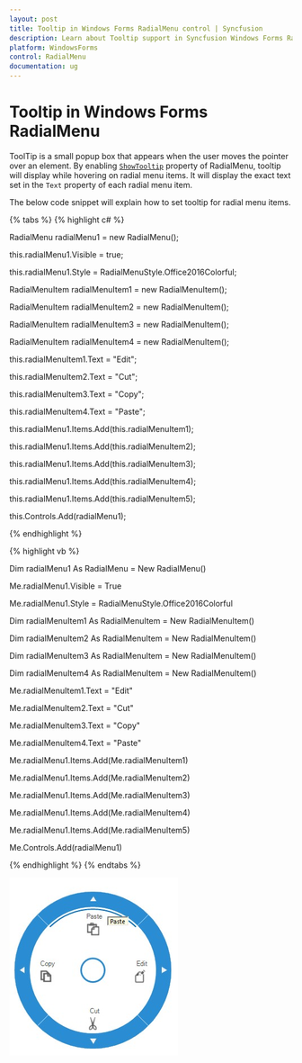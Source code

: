 ```yaml
---
layout: post
title: Tooltip in Windows Forms RadialMenu control | Syncfusion
description: Learn about Tooltip support in Syncfusion Windows Forms RadialMenu (RadialMenu) control and more details.
platform: WindowsForms
control: RadialMenu
documentation: ug
---
```


# Tooltip in Windows Forms RadialMenu

ToolTip is a small popup box that appears when the user moves the pointer over an element. By enabling [`ShowTooltip`](https://help.syncfusion.com/cr/windowsforms/Syncfusion.Windows.Forms.Tools.RadialMenu.html#Syncfusion_Windows_Forms_Tools_RadialMenu_ShowToolTip) property of RadialMenu, tooltip will display while hovering on radial menu items. It will display the exact text set in the `Text` property of each radial menu item.

The below code snippet will explain how to set tooltip for radial menu items.

{% tabs %}
{% highlight c# %}

RadialMenu radialMenu1 = new RadialMenu();

this.radialMenu1.Visible = true;

this.radialMenu1.Style = RadialMenuStyle.Office2016Colorful;

RadialMenuItem radialMenuItem1 = new RadialMenuItem();

RadialMenuItem radialMenuItem2 = new RadialMenuItem();

RadialMenuItem radialMenuItem3 = new RadialMenuItem();

RadialMenuItem radialMenuItem4 = new RadialMenuItem();

this.radialMenuItem1.Text = "Edit";

this.radialMenuItem2.Text = "Cut";

this.radialMenuItem3.Text = "Copy";

this.radialMenuItem4.Text = "Paste";

 this.radialMenu1.Items.Add(this.radialMenuItem1);

 this.radialMenu1.Items.Add(this.radialMenuItem2);

 this.radialMenu1.Items.Add(this.radialMenuItem3);

 this.radialMenu1.Items.Add(this.radialMenuItem4);

 this.radialMenu1.Items.Add(this.radialMenuItem5);

 this.Controls.Add(radialMenu1);

{% endhighlight %}

{% highlight vb %}

 Dim radialMenu1 As RadialMenu = New RadialMenu()

Me.radialMenu1.Visible = True

Me.radialMenu1.Style = RadialMenuStyle.Office2016Colorful

Dim radialMenuItem1 As RadialMenuItem = New RadialMenuItem()

Dim radialMenuItem2 As RadialMenuItem = New RadialMenuItem()

Dim radialMenuItem3 As RadialMenuItem = New RadialMenuItem()

Dim radialMenuItem4 As RadialMenuItem = New RadialMenuItem()

Me.radialMenuItem1.Text = "Edit"

Me.radialMenuItem2.Text = "Cut"

Me.radialMenuItem3.Text = "Copy"

Me.radialMenuItem4.Text = "Paste"

Me.radialMenu1.Items.Add(Me.radialMenuItem1)

Me.radialMenu1.Items.Add(Me.radialMenuItem2)

Me.radialMenu1.Items.Add(Me.radialMenuItem3)

Me.radialMenu1.Items.Add(Me.radialMenuItem4)

Me.radialMenu1.Items.Add(Me.radialMenuItem5)

Me.Controls.Add(radialMenu1)

{% endhighlight %}
{% endtabs %}

![Tooltip](ToolTip-Support_images/Tooltip.jpg)
